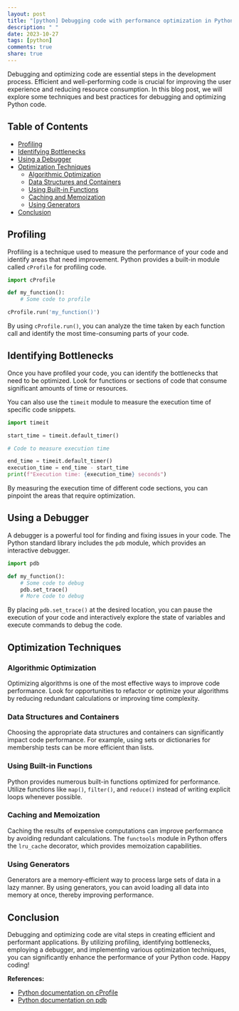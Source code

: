 ```yaml
---
layout: post
title: "[python] Debugging code with performance optimization in Python"
description: " "
date: 2023-10-27
tags: [python]
comments: true
share: true
---
```


Debugging and optimizing code are essential steps in the development process. Efficient and well-performing code is crucial for improving the user experience and reducing resource consumption. In this blog post, we will explore some techniques and best practices for debugging and optimizing Python code.

## Table of Contents
- [Profiling](#profiling)
- [Identifying Bottlenecks](#identifying-bottlenecks)
- [Using a Debugger](#using-a-debugger)
- [Optimization Techniques](#optimization-techniques)
    - [Algorithmic Optimization](#algorithmic-optimization)
    - [Data Structures and Containers](#data-structures-and-containers)
    - [Using Built-in Functions](#using-built-in-functions)
    - [Caching and Memoization](#caching-and-memoization)
    - [Using Generators](#using-generators)
- [Conclusion](#conclusion)

## Profiling

Profiling is a technique used to measure the performance of your code and identify areas that need improvement. Python provides a built-in module called `cProfile` for profiling code.

```python
import cProfile

def my_function():
    # Some code to profile

cProfile.run('my_function()')
```

By using `cProfile.run()`, you can analyze the time taken by each function call and identify the most time-consuming parts of your code.

## Identifying Bottlenecks

Once you have profiled your code, you can identify the bottlenecks that need to be optimized. Look for functions or sections of code that consume significant amounts of time or resources.

You can also use the `timeit` module to measure the execution time of specific code snippets.

```python
import timeit

start_time = timeit.default_timer()

# Code to measure execution time

end_time = timeit.default_timer()
execution_time = end_time - start_time
print(f"Execution time: {execution_time} seconds")
```

By measuring the execution time of different code sections, you can pinpoint the areas that require optimization.

## Using a Debugger

A debugger is a powerful tool for finding and fixing issues in your code. The Python standard library includes the `pdb` module, which provides an interactive debugger.

```python
import pdb

def my_function():
    # Some code to debug
    pdb.set_trace()
    # More code to debug
```

By placing `pdb.set_trace()` at the desired location, you can pause the execution of your code and interactively explore the state of variables and execute commands to debug the code.

## Optimization Techniques

### Algorithmic Optimization

Optimizing algorithms is one of the most effective ways to improve code performance. Look for opportunities to refactor or optimize your algorithms by reducing redundant calculations or improving time complexity.

### Data Structures and Containers

Choosing the appropriate data structures and containers can significantly impact code performance. For example, using sets or dictionaries for membership tests can be more efficient than lists.

### Using Built-in Functions

Python provides numerous built-in functions optimized for performance. Utilize functions like `map()`, `filter()`, and `reduce()` instead of writing explicit loops whenever possible.

### Caching and Memoization

Caching the results of expensive computations can improve performance by avoiding redundant calculations. The `functools` module in Python offers the `lru_cache` decorator, which provides memoization capabilities.

### Using Generators

Generators are a memory-efficient way to process large sets of data in a lazy manner. By using generators, you can avoid loading all data into memory at once, thereby improving performance.

## Conclusion

Debugging and optimizing code are vital steps in creating efficient and performant applications. By utilizing profiling, identifying bottlenecks, employing a debugger, and implementing various optimization techniques, you can significantly enhance the performance of your Python code. Happy coding!

**References:**
- [Python documentation on cProfile](https://docs.python.org/3/library/profile.html)
- [Python documentation on pdb](https://docs.python.org/3/library/pdb.html)